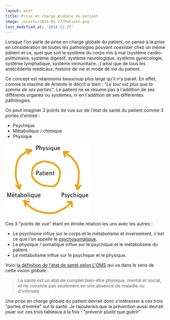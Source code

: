 ```yaml
---
layout: post
title: Prise en charge globale du patient
image: /assets/2014-01-27/Patient.png
last_modified_at: '2014-11-27'
---
```


Lorsque l'on parle de prise en charge globale du patient, on pense à la prise en considération de toutes les pathologies pouvant coexister chez un même patient et ce, quel que soit le système du corps mis à mal (système cardio-pulmonaire, système digestif, système neurologique, système gynécologie, système lymphatique, système immunitaire...) ainsi que de tous les antécédents médicaux, histoire de vie et mode de vie du patient.

Ce concept est néanmoins beaucoup plus large qu'il n'y parait. En effet, comme la maxime de Aristote le décrit si bien : _"Le tout est plus que la somme de ses parties"_. Le patient ne se résume pas à l'addition de ses différents organes ou systèmes, ni en l'addition de ses différentes pathologies.

On peut imaginer 3 points de vue sur de l'état de santé du patient comme 3 portes d'entrée :

- Psychique
- Métabolique / chimique
- Physique

![Patient](/assets/2014-01-27/Patient.png)

Ces 3 "points de vue" étant en étroite relation les uns avec les autres :

- Le psychisme influe sur le corps et le métabolisme et inversement, c'est ce que l'on appelle le [psychosomatique](https://fr.wikipedia.org/wiki/Psychosomatique).
- Le physique / somatique influe sur le psychique et le métabolisme du patient.
- Le métabolisme influe sur le psychique et le physique.

Voici [la définition de l'état de santé selon L'OMS](http://www.who.int/suggestions/faq/fr/) qui va dans le sens de cette vision globale :

> La santé est un état de complet bien-être physique, mental et social, et ne consiste pas seulement en une absence de maladie ou d'infirmité

Une prise en charge globale du patient devrait donc s'intéresser à ces trois "portes d'entrée" sur la santé. Je rajouterais que la prévention aussi devrait jouer sur ces trois tableaux à la fois : "prévenir plutôt que guérir".

